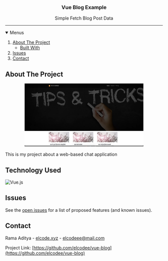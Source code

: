 <!-- PROJECT LOGO -->
<br />
<p align="center">

  <h3 align="center">Vue Blog Example</h3>

  <p align="center">
    Simple Fetch Blog Post Data
  </p>
</p>

<hr />

<!-- MENU -->
<details open="open">
  <summary>Menus</summary>
  <ol>
    <li>
      <a href="#about-the-project">About The Project</a>
      <ul>
        <li><a href="#technology-used">Built With</a></li>
      </ul>
    </li>
    <li><a href="#issues">Issues</a></li>
    <li><a href="#contact">Contact</a></li>
  </ol>
</details>

<!-- ABOUT THE PROJECT -->


## About The Project

<a href="https://github.com/elcodee/vue-blog">
  <center>
    <img src="/vue-blog.png" alt="Logo" width="auto" height="200">
  </center>
  </a>

This is my project about a web-based chat application

## Technology Used

![Vue.js](https://img.shields.io/badge/vuejs-%2335495e.svg?style=for-the-badge&logo=vuedotjs&logoColor=%234FC08D)

<!-- ROADMAP -->

## Issues

See the [open issues](https://github.com/elcodee/vue-blog/issues) for a list of proposed features (and known issues).

<!-- CONTACT -->

## Contact

Rama Aditya - [elcode.xyz](https://elcode.xyz) - elcodeee@mail.com

Project Link: [https://github.com/elcodee/vue-blog](https://github.com/elcodee/vue-blog)

<!-- MARKDOWN LINKS & BADGE -->

[issues-shield]: https://img.shields.io/github/issues/othneildrew/Best-README-Template.svg?style=for-the-badge
[issues-url]: https://github.com/elcodee/vue-blog/issues
[linkedin-shield]: https://img.shields.io/badge/-LinkedIn-black.svg?style=for-the-badge&logo=linkedin&colorB=555
[linkedin-url]: https://www.linkedin.com/in/rmdtya/
